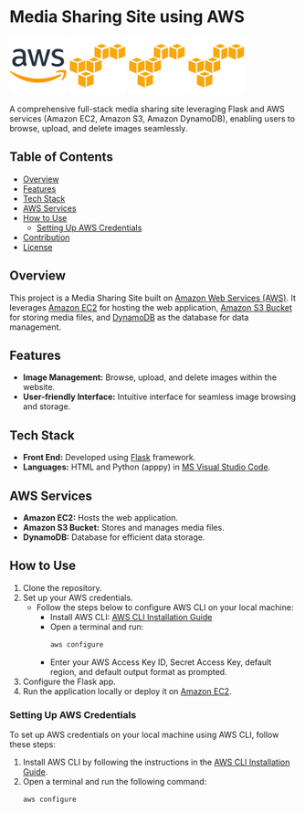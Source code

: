 # Media Sharing Site using AWS

<img src="https://raw.githubusercontent.com/devicons/devicon/master/icons/amazonwebservices/amazonwebservices-original-wordmark.svg" alt="AWS Logo" width="100" height="100"/> <img src="https://raw.githubusercontent.com/devicons/devicon/master/icons/amazonwebservices/amazonwebservices-original.svg" alt="Amazon EC2 Logo" width="100" height="100"/> <img src="https://raw.githubusercontent.com/devicons/devicon/master/icons/amazonwebservices/amazonwebservices-original.svg" alt="Amazon S3 Logo" width="100" height="100"/> <img src="https://raw.githubusercontent.com/devicons/devicon/master/icons/amazonwebservices/amazonwebservices-original.svg" alt="Amazon DynamoDB Logo" width="100" height="100"/>

A comprehensive full-stack media sharing site leveraging Flask and AWS services (Amazon EC2, Amazon S3, Amazon DynamoDB), enabling users to browse, upload, and delete images seamlessly.

## Table of Contents
- [Overview](#overview)
- [Features](#features)
- [Tech Stack](#tech-stack)
- [AWS Services](#aws-services)
- [How to Use](#how-to-use)
  - [Setting Up AWS Credentials](#setting-up-aws-credentials)
- [Contribution](#contribution)
- [License](#license)

## Overview
This project is a Media Sharing Site built on [Amazon Web Services (AWS)](https://aws.amazon.com/). It leverages [Amazon EC2](https://aws.amazon.com/ec2/) for hosting the web application, [Amazon S3 Bucket](https://aws.amazon.com/s3/) for storing media files, and [DynamoDB](https://aws.amazon.com/dynamodb/) as the database for data management.

## Features
- **Image Management:** Browse, upload, and delete images within the website.
- **User-friendly Interface:** Intuitive interface for seamless image browsing and storage.

## Tech Stack
- **Front End:** Developed using [Flask](https://palletsprojects.com/p/flask/) framework.
- **Languages:** HTML and Python (apppy) in [MS Visual Studio Code](https://code.visualstudio.com/).

## AWS Services
- **Amazon EC2:** Hosts the web application.
- **Amazon S3 Bucket:** Stores and manages media files.
- **DynamoDB:** Database for efficient data storage.

## How to Use
1. Clone the repository.
2. Set up your AWS credentials.
   - Follow the steps below to configure AWS CLI on your local machine:
     - Install AWS CLI: [AWS CLI Installation Guide](https://docs.aws.amazon.com/cli/latest/userguide/install-cliv2.html)
     - Open a terminal and run:
       ```bash
       aws configure
       ```
     - Enter your AWS Access Key ID, Secret Access Key, default region, and default output format as prompted.
3. Configure the Flask app.
4. Run the application locally or deploy it on [Amazon EC2](https://aws.amazon.com/ec2/).

### Setting Up AWS Credentials
To set up AWS credentials on your local machine using AWS CLI, follow these steps:
1. Install AWS CLI by following the instructions in the [AWS CLI Installation Guide](https://docs.aws.amazon.com/cli/latest/userguide/install-cliv2.html).
2. Open a terminal and run the following command:
   ```bash
   aws configure
